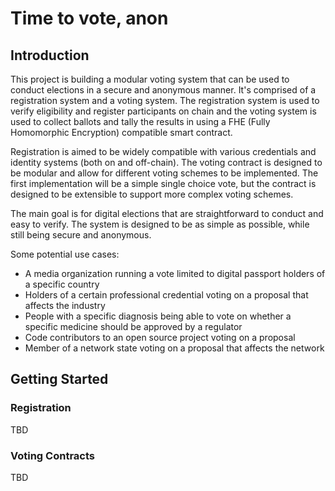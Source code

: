 # Time to vote, anon

## Introduction

This project is building a modular voting system that can be used to conduct elections in a secure and anonymous manner. It's comprised of a registration system and a voting system. The registration system is used to verify eligibility and register participants on chain and the voting system is used to collect ballots and tally the results in using a FHE (Fully Homomorphic Encryption) compatible smart contract.

Registration is aimed to be widely compatible with various credentials and identity systems (both on and off-chain). The voting contract is designed to be modular and allow for different voting schemes to be implemented. The first implementation will be a simple single choice vote, but the contract is designed to be extensible to support more complex voting schemes.

The main goal is for digital elections that are straightforward to conduct and easy to verify. The system is designed to be as simple as possible, while still being secure and anonymous.

Some potential use cases:

- A media organization running a vote limited to digital passport holders of a specific country
- Holders of a certain professional credential voting on a proposal that affects the industry
- People with a specific diagnosis being able to vote on whether a specific medicine should be approved by a regulator
- Code contributors to an open source project voting on a proposal
- Member of a network state voting on a proposal that affects the network

## Getting Started

### Registration

TBD

### Voting Contracts

TBD
